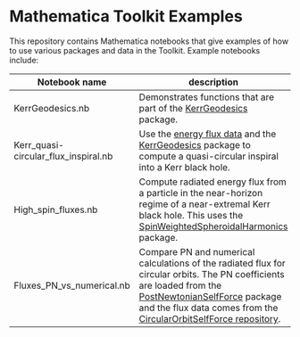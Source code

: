 # Mathematica Toolkit Examples

This repository contains Mathematica notebooks that give examples of how to use various packages and data in the Toolkit. Example notebooks include:


| Notebook name                         | description																										
|---------------------------------------|-----------------------------------------------------------------------------------------------------------------------|
| KerrGeodesics.nb						| Demonstrates functions that are part of the [KerrGeodesics](http://bhptoolkit.org/KerrGeodesics/) package.												    |
| Kerr_quasi-circular_flux_inspiral.nb  | Use the [energy flux data](https://github.com/BlackHolePerturbationToolkit/CircularOrbitSelfForceData) and the [KerrGeodesics](http://bhptoolkit.org/KerrGeodesics/) package to compute a quasi-circular inspiral into a Kerr black hole. |
| High_spin_fluxes.nb					| Compute radiated energy flux from a particle in the near-horizon regime of a near-extremal Kerr black hole. This uses the [SpinWeightedSpheroidalHarmonics](http://bhptoolkit.org/SpinWeightedSpheroidalHarmonics/) package.		   |
| Fluxes_PN_vs_numerical.nb     		| Compare PN and numerical calculations of the radiated flux for circular orbits. The PN coefficients are loaded from the [PostNewtonianSelfForce](https://github.com/BlackHolePerturbationToolkit/PostNewtonianSelfForce) package and the flux data comes from the [CircularOrbitSelfForce repository](https://github.com/BlackHolePerturbationToolkit/CircularOrbitSelfForceData). |
